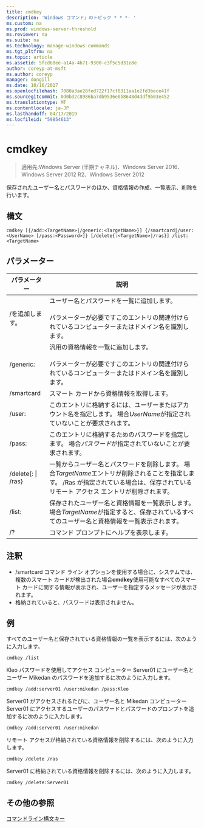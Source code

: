 ```yaml
---
title: cmdkey
description: 'Windows コマンド」のトピック * * *- '
ms.custom: na
ms.prod: windows-server-threshold
ms.reviewer: na
ms.suite: na
ms.technology: manage-windows-commands
ms.tgt_pltfrm: na
ms.topic: article
ms.assetid: 5fcd68ee-a14a-4b71-9300-c3f5c5d31e8e
author: coreyp-at-msft
ms.author: coreyp
manager: dongill
ms.date: 10/16/2017
ms.openlocfilehash: 7080a3ae28fed722f17cf8311aa1e2fd3bece41f
ms.sourcegitcommit: 0d0b32c8986ba7db9536e0b8648d4ddf9b03e452
ms.translationtype: MT
ms.contentlocale: ja-JP
ms.lasthandoff: 04/17/2019
ms.locfileid: "59854613"
---
```

# <a name="cmdkey"></a>cmdkey

>適用先:Windows Server (半期チャネル)、Windows Server 2016、Windows Server 2012 R2、Windows Server 2012

保存されたユーザー名とパスワードのほか、資格情報の作成、一覧表示、削除を行います。

## <a name="syntax"></a>構文
```
cmdkey [{/add:<TargetName>|/generic:<TargetName>}] {/smartcard|/user:<UserName> [/pass:<Password>]} [/delete{:<TargetName>|/ras}] /list:<TargetName>
```
## <a name="parameters"></a>パラメーター
|パラメーター|説明|
|-------|--------|
|/を追加します。<TargetName>|ユーザー名とパスワードを一覧に追加します。<br /><br />パラメーターが必要です<TargetName>このエントリの関連付けられているコンピューターまたはドメイン名を識別します。|
|/generic:<TargetName>|汎用の資格情報を一覧に追加します。<br /><br />パラメーターが必要です<TargetName>このエントリの関連付けられているコンピューターまたはドメイン名を識別します。|
|/smartcard|スマート カードから資格情報を取得します。|
|/user:<UserName>|このエントリに格納するには、ユーザーまたはアカウント名を指定します。 場合*UserName*が指定されていないことが要求されます。|
|/pass:<Password>|このエントリに格納するためのパスワードを指定します。 場合*パスワード*が指定されていないことが要求されます。|
|/delete{:<TargetName> &#124; /ras}|一覧からユーザー名とパスワードを削除します。 場合*TargetName*エントリが削除されることを指定します。 /Ras が指定されている場合は、保存されているリモート アクセス エントリが削除されます。|
|/list:<TargetName>|保存されたユーザー名と資格情報を一覧表示します。 場合*TargetName*が指定すると、保存されているすべてのユーザー名と資格情報を一覧表示されます。|
|/?|コマンド プロンプトにヘルプを表示します。|
## <a name="remarks"></a>注釈
-   /smartcard コマンド ライン オプションを使用する場合に、システムでは、複数のスマート カードが検出された場合**cmdkey**使用可能なすべてのスマート カードに関する情報が表示され、ユーザーを指定するメッセージが表示されます。
-   格納されていると、パスワードは表示されません。
## <a name="BKMK_examples"></a>例
すべてのユーザー名と保存されている資格情報の一覧を表示するには、次のように入力します。
```
cmdkey /list
```
Kleo パスワードを使用してアクセス コンピューター Server01 にユーザー名とユーザー Mikedan のパスワードを追加するに次のように入力します。
```
cmdkey /add:server01 /user:mikedan /pass:Kleo
```
Server01 がアクセスされるたびに、ユーザー名と Mikedan コンピューター Server01 にアクセスするユーザーのパスワードとパスワードのプロンプトを追加するに次のように入力します。
```
cmdkey /add:server01 /user:mikedan
```
リモート アクセスが格納されている資格情報を削除するには、次のように入力します。
```
cmdkey /delete /ras
```
Server01 に格納されている資格情報を削除するには、次のように入力します。
```
cmdkey /delete:Server01
```
## <a name="additional-references"></a>その他の参照
[コマンドライン構文キー](command-line-syntax-key.md)
